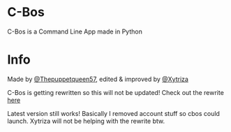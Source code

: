 # C-Bos

C-Bos is a Command Line App made in Python

# Info

Made by [@Thepuppetqueen57](https://github.com/Thepuppetqueen57), edited & improved by [@Xytriza](https://github.com/Xytriza)

C-Bos is getting rewritten so this will not be updated! Check out the rewrite [here](https://github.com/Thepuppetqueen57/C-Bos)

Latest version still works! Basically I removed account stuff so cbos could launch. Xytriza will not be helping with the rewrite btw.

